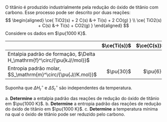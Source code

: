 O titânio é produzido industrialmente pela redução do óxido de titânio com carbono. Esse processo pode ser descrito por duas reações:
$$
\begin{aligned}
    \ce{ TiO2(s) + 2 C(s) &-> Ti(s) + 2 CO(g) } \\
    \ce{ TiO2(s) + C(s) &-> Ti(s) + CO2(g) }
\end{aligned}
$$
Considere os dados em $\pu{1000 K}$.

|                                                                         | $\ce{Ti(s)}$ | $\ce{C(s)}$ | $\ce{TiO2(s)}$ | $\ce{CO(g)}$ | $\ce{CO2(g)}$ |
| :---------------------------------------------------------------------- | -----------: | ----------: | -------------: | -----------: | ------------: |
| Entalpia padrão de formação, $\Delta H_\mathrm{f}^\circ/{\pu{kJ//mol}}$ |              |             |    $\pu{-940}$ |  $\pu{-137}$ |   $\pu{-394}$ |
| Entropia padrão molar, $S_\mathrm{m}^\circ/{\pu{J//K.mol}}$             |    $\pu{30}$ |    $\pu{6}$ |     $\pu{-50}$ |    $\pu{29}$ |     $\pu{37}$ |

Suponha que $\Delta H_\mathrm{r}^\circ$ e $\Delta S_\mathrm{r}^\circ$ são independentes da temperatura.

a. **Determine** a entalpia padrão das reações de redução do óxido de titânio em $\pu{1000 K}$.
b. **Determine** a entropia padrão das reações de redução do óxido de titânio em $\pu{1000 K}$.
c. **Determine** a temperatura mínima na qual o óxido de titânio pode ser reduzido pelo carbono.

